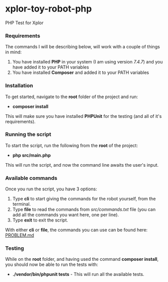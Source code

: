 # xplor-toy-robot-php
PHP Test for Xplor

### Requirements
The commands I will be describing below, will work with a couple of things in mind:
1. You have installed **PHP** in your system (I am using version _7.4.7_) and you have added it to your PATH variables
2. You have installed **Composer** and added it to your PATH variables

### Installation
To get started, navigate to the **root** folder of the project and run:
- **composer install**

This will make sure you have installed **PHPUnit** for the testing (and all of it's requirements).

### Running the script
To start the script, run the following from the **root** of the project:
- **php src/main.php**

This will run the script, and now the command line awaits the user's input.

### Available commands
Once you run the script, you have 3 options:
1. Type **cli** to start giving the commands for the robot yourself, from the terminal.
2. Type **file** to read the commands from _src/commands.txt_ file (you can add all the commands you want here, one per line).
3. Type **exit** to exit the script.

With either **cli** or **file**, the commands you can use can be found here: [PROBLEM.md](PROBLEM.md)

### Testing
While on the **root** folder, and having used the command **composer install**, you should now be able to run the tests with:
- **./vendor/bin/phpunit tests** - This will run all the available tests.
